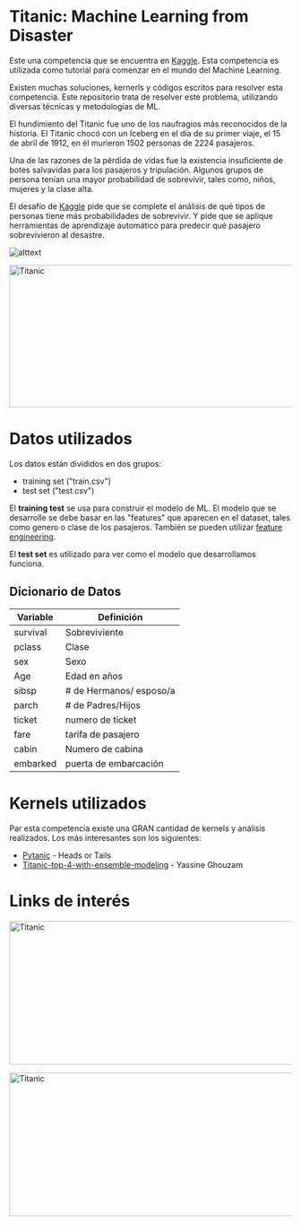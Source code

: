 # **Titanic: Machine Learning from Disaster**
Este una competencia que se encuentra en [Kaggle](https://www.kaggle.com/c/titanic). Esta competencia es utilizada como tutorial para comenzar en el mundo del Machine Learning.

Existen muchas soluciones, kernerls y códigos escritos para resolver esta competencia. Este repositorio trata de resolver este problema, utilizando diversas técnicas y metodologías de ML.

El hundimiento del Titanic fue uno de los naufragios más reconocidos de la historia. El Titanic chocó con un Iceberg en el día de su primer viaje, el 15 de abril de 1912, en él murieron 1502 personas de 2224 pasajeros.

Una de las razones de la pérdida de vidas fue la existencia insuficiente de botes salvavidas para los pasajeros y tripulación.  Algunos grupos de persona tenían una mayor probabilidad de sobrevivir, tales como, niños, mujeres y la clase alta.

El desafío de [Kaggle](https://www.kaggle.com/c/titanic) pide que se complete el análisis de qué tipos de personas tiene más probabilidades de sobrevivir. Y pide que se aplique herramientas de aprendizaje automático para predecir qué pasajero sobrevivieron al desastre.

![alttext](Titanic.gif)

<a href="http://www.youtube.com/watch?feature=player_embedded&v=9xoqXVjBEF8" target="_blank"><img src="http://img.youtube.com/vi/9xoqXVjBEF8/0.jpg"
alt="Titanic" width="512" height="254" border="0" /></a>


# Datos utilizados
Los datos están divididos en dos grupos:
* training set ("train.csv")
* test set ("test.csv")

El **training test** se usa para construir el modelo de ML. El modelo que se desarrolle se debe basar en las "features" que aparecen en el dataset, tales como genero o clase de los pasajeros. También se pueden utilizar [feature engineering](https://triangleinequality.wordpress.com/2013/09/08/basic-feature-engineering-with-the-titanic-data/).

El **test set** es utilizado para ver como el modelo que desarrollamos funciona.
## Dicionario de Datos

| Variable      | Definición    |
| ------------- |---------------|
| survival      | Sobreviviente |
| pclass        | Clase         |
| sex           | Sexo          |
| Age           | Edad en años  |
| sibsp         | # de Hermanos/ esposo/a|
| parch         | # de Padres/Hijos|
| ticket        | numero de ticket |
| fare          | tarifa de pasajero|
| cabin         | Numero de cabina|
| embarked      | puerta de embarcación|




# Kernels utilizados
Par esta competencia existe una GRAN cantidad de kernels y análisis realizados. Los más interesantes son los siguientes:
* [Pytanic](https://www.kaggle.com/headsortails/pytanic) - Heads or Tails
* [Titanic-top-4-with-ensemble-modeling](https://www.kaggle.com/yassineghouzam/titanic-top-4-with-ensemble-modeling) - Yassine Ghouzam

# Links de interés

<a href="http://www.youtube.com/watch?feature=player_embedded&v=EcU0qbV70rU" target="_blank"><img src="http://img.youtube.com/vi/EcU0qbV70rU/0.jpg"
alt="Titanic" width="512" height="256" border="0" /></a>

<a href="http://www.youtube.com/watch?feature=player_embedded&v=33YcYLumEDk" target="_blank"><img src="http://img.youtube.com/vi/33YcYLumEDk/0.jpg"
alt="Titanic" width="512" height="256" border="0" /></a>

